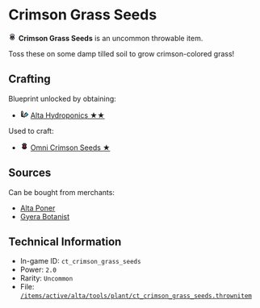 # Crimson Grass Seeds

<img src="https://raw.githubusercontent.com/Ceterai/Enternia/main/items/active/alta/tools/plant/ct_crimson_grass_seeds.png" alt="Crimson Grass Seeds icon" loading="lazy" height=16px width="auto" /> **Crimson Grass Seeds** is an uncommon throwable item.

Toss these on some damp tilled soil to grow crimson-colored grass!

## Crafting

Blueprint unlocked by obtaining:

- <img src="https://raw.githubusercontent.com/Ceterai/Enternia/main/codex/alta/datamass/elin.png" alt="Alta Hydroponics ★★ icon" loading="lazy" height=16px width="auto" /> [Alta Hydroponics ★★](https://ceterai.github.io/MyEnternia/Wiki/AltaHydroponics)

Used to craft:

- <img src="https://raw.githubusercontent.com/Ceterai/Enternia/main/items/active/alta/tools/plant/omni/ct_crimson_grass_seeds.png" alt="Omni Crimson Seeds ★ icon" loading="lazy" height=16px width="auto" /> [Omni Crimson Seeds ★](https://ceterai.github.io/MyEnternia/Wiki/OmniCrimsonSeeds)

## Sources

Can be bought from merchants:

- [Alta Poner](https://ceterai.github.io/MyEnternia/Wiki/AltaPoner)
- [Gyera Botanist](https://ceterai.github.io/MyEnternia/Wiki/GyeraBotanist)

## Technical Information

- In-game ID: `ct_crimson_grass_seeds`
- Power: `2.0`
- Rarity: `Uncommon`
- File: [`/items/active/alta/tools/plant/ct_crimson_grass_seeds.thrownitem`](https://github.com/Ceterai/Enternia/blob/main/items/active/alta/tools/plant/ct_crimson_grass_seeds.thrownitem)
